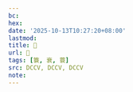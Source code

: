 ```yaml
---
bc:
hex:
date: '2025-10-13T10:27:20+08:00'
lastmod:
title: 􃏂
url: 􃏂
tags: [簑, 衰, 蓑]
src: DCCV, DCCV, DCCV
note:
---
```

